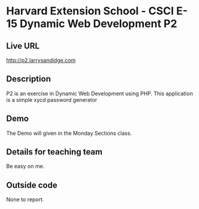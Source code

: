 # Harvard Extension School - CSCI E-15 Dynamic Web Development P2

## Live URL

<http://p2.larrysandidge.com>

## Description

P2 is an exercise in Dynamic Web Development using PHP.  This application is a simple xycd 
password generator

## Demo

The Demo will given in the Monday Sections class.

## Details for teaching team

Be easy on me.

## Outside code

None to report.
